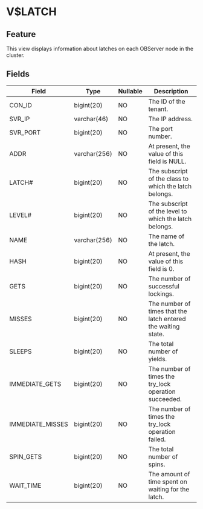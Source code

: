 V$LATCH
============================

## Feature

This view displays information about latches on each OBServer node in the cluster.

## Fields

| **Field** | **Type** | **Nullable** | **Description** |
| --- | --- | --- | --- |
| CON_ID | bigint(20) | NO | The ID of the tenant. |
| SVR_IP | varchar(46) | NO | The IP address. |
| SVR_PORT | bigint(20) | NO | The port number. |
| ADDR | varchar(256) | NO | At present, the value of this field is NULL. |
| LATCH# | bigint(20) | NO | The subscript of the class to which the latch belongs. |
| LEVEL# | bigint(20) | NO | The subscript of the level to which the latch belongs. |
| NAME | varchar(256) | NO | The name of the latch. |
| HASH | bigint(20) | NO | At present, the value of this field is 0. |
| GETS | bigint(20) | NO | The number of successful lockings. |
| MISSES | bigint(20) | NO | The number of times that the latch entered the waiting state. |
| SLEEPS | bigint(20) | NO | The total number of yields. |
| IMMEDIATE_GETS | bigint(20) | NO | The number of times the try_lock operation succeeded. |
| IMMEDIATE_MISSES | bigint(20) | NO | The number of times the try_lock operation failed. |
| SPIN_GETS | bigint(20) | NO | The total number of spins. |
| WAIT_TIME | bigint(20) | NO | The amount of time spent on waiting for the latch. |
